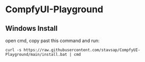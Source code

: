 # CompfyUI-Playground

## Windows Install

open cmd, copy past this command and run:

```shell
curl -s https://raw.githubusercontent.com/stavsap/CompfyUI-Playground/main/install.bat | cmd
```
